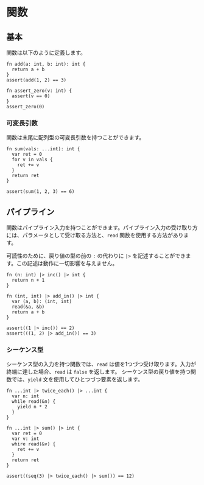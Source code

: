 # 関数

## 基本

関数は以下のように定義します。

```
fn add(a: int, b: int): int {
  return a + b
}
assert(add(1, 2) == 3)

fn assert_zero(v: int) {
  assert(v == 0)
}
assert_zero(0)
```

### 可変長引数

関数は末尾に配列型の可変長引数を持つことができます。

```
fn sum(vals: ...int): int {
  var ret = 0
  for v in vals {
    ret += v
  }
  return ret
}

assert(sum(1, 2, 3) == 6)
```

## パイプライン

関数はパイプライン入力を持つことができます。パイプライン入力の受け取り方には、パラメータとして受け取る方法と、`read` 関数を使用する方法があります。

可読性のために、戻り値の型の前の `:` の代わりに `|>` を記述することができます。この記述は動作に一切影響を与えません。

```
fn (n: int) |> inc() |> int {
  return n + 1
}

fn (int, int) |> add_in() |> int {
  var (a, b): (int, int)
  read(&a, &b)
  return a + b
}

assert((1 |> inc()) == 2)
assert(((1, 2) |> add_in()) == 3)
```

### シーケンス型

シーケンス型の入力を持つ関数では、`read` は値を1つづつ受け取ります。入力が終端に達した場合、`read` は `false` を返します。
シーケンス型の戻り値を持つ関数では、`yield` 文を使用してひとつづつ要素を返します。

```
fn ...int |> twice_each() |> ...int {
  var n: int
  while read(&n) {
    yield n * 2
  }
}

fn ...int |> sum() |> int {
  var ret = 0
  var v: int
  whire read(&v) {
    ret += v
  }
  return ret
}

assert((seq(3) |> twice_each() |> sum()) == 12)
```

